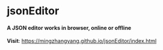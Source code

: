# jsonEditor

#### A JSON editor works in browser, online or offline

**Visit**: https://mingzhangyang.github.io/jsonEditor/index.html
